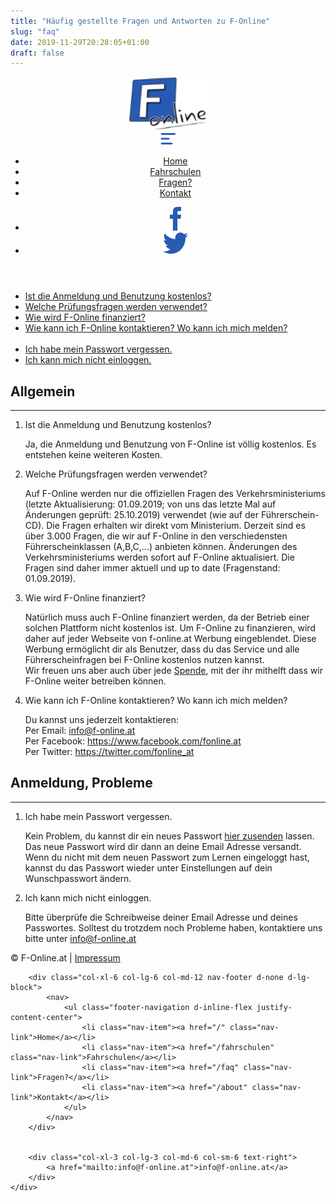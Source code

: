 ```yaml
---
title: "Häufig gestellte Fragen und Antworten zu F-Online"
slug: "faq"
date: 2019-11-29T20:28:05+01:00
draft: false
---
```


<body class="faq">
<header>
    <div class="container">
        <nav class="nav-header d-flex justify-content-between">
            <a href="/" class="main-logo"><img src="/img/fonline-logo.png" alt="F-Online Logo"></a>
            <div class="nav-bg-xbootstrap">
                <div class="navbar-xbootstrap">
                    <img src="/img/icon-menu.png" height="20" alt="menu icon">
                </div>
            </div>
            <div class="nav-xbootstrap">
                <ul>
                  <li class="nav-item"><a href="/" class="nav-link">Home</a></li>
                  <li class="nav-item"><a href="/fahrschulen" class="nav-link">Fahrschulen</a></li>
                  <li class="nav-item"><a href="/faq" class="nav-link">Fragen?</a></li>
                  <li class="nav-item"><a href="/about" class="nav-link">Kontakt</a></li>
                </ul>
            </div>
            <div class="nav-socials">
                <ul>
                    <li><a href="https://www.facebook.com/fonline.at" class="nav-link"><img src="img/icon-soc-fb.png" alt="F-Online auf Facebook"></a></li>
                    <li><a href="https://twitter.com/fonline_at" class="nav-link"><img src="img/twitter.png" alt="F-Online auf Twitter"></a></li>
                </ul>
            </div>
        </nav>
    </div>
</header>

<div class="page-content">
    <div class="page-information">
        <ul class="unstyled">
            <li><a href="#faq1">Ist die Anmeldung und Benutzung kostenlos?</a></li>
            <li><a href="#faq2">Welche Prüfungsfragen werden verwendet?</a></li>
            <li><a href="#faq3">Wie wird F-Online finanziert?</a></li>
            <li><a href="#faq4">Wie kann ich F-Online kontaktieren? Wo kann ich mich melden?</a></li>
            <br />
            <li><a href="#faq11">Ich habe mein Passwort vergessen.</a></li>
            <li><a href="#faq12">Ich kann mich nicht einloggen.</a></li>
        </ul>
        <div class="article">
            <h2>Allgemein</h2>
            <hr>
            <ol class="custom-counter">
                <li>
                    <div class="title"><a name="faq1">Ist die Anmeldung und Benutzung kostenlos?</a></div>
                    <p>Ja, die Anmeldung und Benutzung von F-Online ist völlig kostenlos. Es entstehen keine weiteren Kosten.</p>
                </li>
                <li>
                    <div class="title"><a name="faq2">Welche Prüfungsfragen werden verwendet?</a></div>
                    <p>Auf F-Online werden nur die offiziellen Fragen des Verkehrsministeriums (letzte Aktualisierung: 01.09.2019; von uns das letzte Mal auf Änderungen geprüft: 25.10.2019) verwendet (wie auf der Führerschein-CD). Die Fragen erhalten wir direkt vom Ministerium. Derzeit sind es über 3.000 Fragen, die wir auf F-Online in den verschiedensten Führerscheinklassen (A,B,C,...) anbieten können. Änderungen des Verkehrsministeriums werden sofort auf F-Online aktualisiert. Die Fragen sind daher immer aktuell und up to date (Fragenstand: 01.09.2019).</p>
                    <!-- TODO exchange question date during build -->
                </li>
                <li>
                    <div class="title"><a name="faq3">Wie wird F-Online finanziert?</a></div>
                    <p>Natürlich muss auch F-Online finanziert werden, da der Betrieb einer solchen Plattform nicht kostenlos ist. Um F-Online zu finanzieren, wird daher auf jeder Webseite von f-online.at Werbung eingeblendet. Diese Werbung ermöglicht dir als Benutzer, dass du das Service und alle Führerscheinfragen bei F-Online kostenlos nutzen kannst.<br />
                    Wir freuen uns aber auch über jede <a href="https://www.paypal.com/cgi-bin/webscr?cmd=_s-xclick&hosted_button_id=RL9PYUBA3MJ2S&source=url">Spende</a>, mit der ihr mithelft dass wir F-Online weiter betreiben können.</p>
                </li>
                <li>
                    <div class="title"><a name="faq4">Wie kann ich F-Online kontaktieren? Wo kann ich mich melden?</a></div>
                    <p>Du kannst uns jederzeit kontaktieren:<br>
                        Per Email: <a href="mailto:info@f-online.at">info@f-online.at</a><br>
                        Per Facebook: <a href="https://www.facebook.com/fonline.at">https://www.facebook.com/fonline.at</a><br>
                        Per Twitter: <a href="https://twitter.com/fonline_at">https://twitter.com/fonline_at</a><br>
                    </p>
                </li>
            </ol>
        </div>
        <div class="article">
            <h2>Anmeldung, Probleme</h2>
            <hr>
            <ol class="custom-counter">
                <li>
                    <div class="title"><a name="faq11">Ich habe mein Passwort vergessen.</a></div>
                    <p>Kein Problem, du kannst dir ein neues Passwort <a href="//app.f-online.at/#forgotpwd">hier zusenden</a> lassen. Das neue Passwort wird dir dann an deine Email Adresse versandt. Wenn du nicht mit dem neuen Passwort zum Lernen eingeloggt hast, kannst du das Passwort wieder unter Einstellungen auf dein Wunschpasswort ändern.</p>
                </li>
                <li>
                    <div class="title"><a name="faq12">Ich kann mich nicht einloggen.</a></div>
                    <p>Bitte überprüfe die Schreibweise deiner Email Adresse und deines Passwortes. Solltest du trotzdem noch Probleme haben, kontaktiere uns bitte unter <a href="mailto:info@f-online.at">info@f-online.at</a></p>
                </li>
            </ol>
        </div>
    </div>
</div>

<footer class="text-center">
    <div class="container d-inline-flex justify-content-center flex-wrap">
        <div class="col-xl-3 col-lg-3 col-md-6 col-sm-6 text-left"><p>© F-Online.at | <a href="/about" class="">Impressum</a></p></div>

        <div class="col-xl-6 col-lg-6 col-md-12 nav-footer d-none d-lg-block">
            <nav>
                <ul class="footer-navigation d-inline-flex justify-content-center">
                    <li class="nav-item"><a href="/" class="nav-link">Home</a></li>
                    <li class="nav-item"><a href="/fahrschulen" class="nav-link">Fahrschulen</a></li>
                    <li class="nav-item"><a href="/faq" class="nav-link">Fragen?</a></li>
                    <li class="nav-item"><a href="/about" class="nav-link">Kontakt</a></li>
                </ul>
            </nav>
        </div>


        <div class="col-xl-3 col-lg-3 col-md-6 col-sm-6 text-right">
            <a href="mailto:info@f-online.at">info@f-online.at</a>
        </div>
    </div>
</footer>


<script src="https://ajax.googleapis.com/ajax/libs/jquery/3.4.1/jquery.min.js"></script>
<script src="https://code.jquery.com/mobile/1.5.0-alpha.1/jquery.mobile-1.5.0-alpha.1.min.js"></script>

<script src="/js/bootstrap.min.js"></script>

<script>
    $(document).ready(function(){
        $('.navbar-xbootstrap').click(function(e){
            e.preventDefault();
            $('.nav-xbootstrap').toggleClass('visible');
            $('body').toggleClass('cover-bg');
        });

        $.mobile.loading().hide();
    });
</script>


</body>
